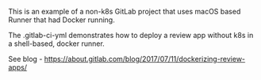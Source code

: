 This is an example of a non-k8s GitLab project that uses macOS based Runner that had Docker running.

The .gitlab-ci-yml demonstrates how to deploy a review app without k8s in a shell-based, docker runner.

See blog - https://about.gitlab.com/blog/2017/07/11/dockerizing-review-apps/

